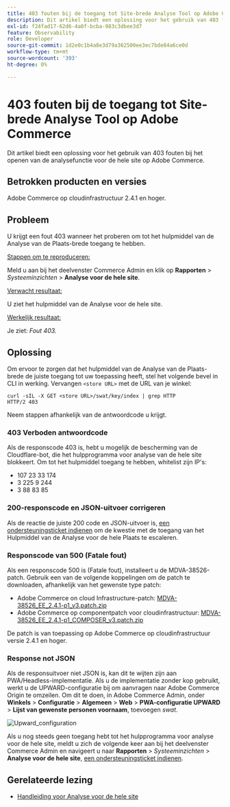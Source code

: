```yaml
---
title: 403 fouten bij de toegang tot Site-brede Analyse Tool op Adobe Commerce
description: Dit artikel biedt een oplossing voor het gebruik van 403 fouten bij het openen van de analysefunctie voor de hele site op Adobe Commerce.
exl-id: f24fad17-62d6-4a0f-bcba-983c3dbee3d7
feature: Observability
role: Developer
source-git-commit: 1d2e0c1b4a8e3d79a362500ee3ec7bde84a6ce0d
workflow-type: tm+mt
source-wordcount: '393'
ht-degree: 0%

---
```


# 403 fouten bij de toegang tot Site-brede Analyse Tool op Adobe Commerce

Dit artikel biedt een oplossing voor het gebruik van 403 fouten bij het openen van de analysefunctie voor de hele site op Adobe Commerce.

## Betrokken producten en versies

Adobe Commerce op cloudinfrastructuur 2.4.1 en hoger.

## Probleem

U krijgt een fout 403 wanneer het proberen om tot het hulpmiddel van de Analyse van de Plaats-brede toegang te hebben.

<u>Stappen om te reproduceren:</u>

Meld u aan bij het deelvenster Commerce Admin en klik op **Rapporten** > *Systeeminzichten* > **Analyse voor de hele site**.

<u>Verwacht resultaat:</u>

U ziet het hulpmiddel van de Analyse voor de hele site.

<u>Werkelijk resultaat:</u>

Je ziet: *Fout 403.*


## Oplossing

Om ervoor te zorgen dat het hulpmiddel van de Analyse van de Plaats-brede de juiste toegang tot uw toepassing heeft, stel het volgende bevel in CLI in werking. Vervangen `<store URL>` met de URL van je winkel:

```cURL
curl -sIL -X GET <store URL>/swat/key/index | grep HTTP
HTTP/2 403
```

Neem stappen afhankelijk van de antwoordcode u krijgt.

### 403 Verboden antwoordcode

Als de responscode 403 is, hebt u mogelijk de bescherming van de Cloudflare-bot, die het hulpprogramma voor analyse van de hele site blokkeert. Om tot het hulpmiddel toegang te hebben, whitelist zijn IP&#39;s:

* 107 23 33 174
* 3 225 9 244
* 3 88 83 85

### 200-responscode en JSON-uitvoer corrigeren

Als de reactie de juiste 200 code en JSON-uitvoer is, [een ondersteuningsticket indienen](/help/help-center-guide/help-center/magento-help-center-user-guide.md#submit-ticket) om de kwestie met de toegang van het Hulpmiddel van de Analyse voor de hele Plaats te escaleren.


### Responscode van 500 (Fatale fout)

Als een responscode 500 is (Fatale fout), installeert u de MDVA-38526-patch. Gebruik een van de volgende koppelingen om de patch te downloaden, afhankelijk van het gewenste type patch:

* Adobe Commerce on cloud Infrastructure-patch: [MDVA-38526_EE_2.4.1-p1_v3.patch.zip](assets/MDVA-38526_EE_2.4.1-p1_v3.patch.zip)
* Adobe Commerce op componentpatch voor cloudinfrastructuur: [MDVA-38526_EE_2.4.1-p1_COMPOSER_v3.patch.zip](assets/MDVA-38526_EE_2.4.1-p1_COMPOSER_v3.patch.zip)

De patch is van toepassing op Adobe Commerce op cloudinfrastructuur versie 2.4.1 en hoger.

### Response not JSON

Als de responsuitvoer niet JSON is, kan dit te wijten zijn aan PWA/Headless-implementatie. Als u de implementatie zonder kop gebruikt, werkt u de UPWARD-configuratie bij om aanvragen naar Adobe Commerce Origin te omzeilen. Om dit te doen, in Adobe Commerce Admin, onder **Winkels** > **Configuratie** > **Algemeen** > **Web** > **PWA-configuratie UPWARD** > **Lijst van gewenste personen voornaam**, toevoegen *swat*.

![Upward_configuration](assets/upward_pwa.png)

Als u nog steeds geen toegang hebt tot het hulpprogramma voor analyse voor de hele site, meldt u zich de volgende keer aan bij het deelvenster Commerce Admin en navigeert u naar **Rapporten** > *Systeeminzichten* > **Analyse voor de hele site**, [een ondersteuningsticket indienen](/help/help-center-guide/help-center/magento-help-center-user-guide.md#submit-ticket).

## Gerelateerde lezing

* [Handleiding voor Analyse voor de hele site](https://experienceleague.adobe.com/docs/commerce-operations/tools/site-wide-analysis-tool/intro.html)
